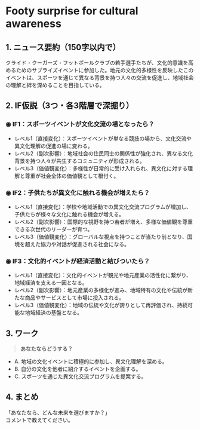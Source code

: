 # Footy surprise for cultural awareness

## 1. ニュース要約（150字以内で）
クライド・クーガーズ・フットボールクラブの若手選手たちが、文化的意識を高めるためのサプライズイベントに参加した。地元の文化的多様性を反映したこのイベントは、スポーツを通じて異なる背景を持つ人々の交流を促進し、地域社会の理解と絆を深めることを目指している。

## 2. IF仮説（3つ・各3階層で深掘り）

### ◉ IF1：スポーツイベントが文化交流の場となったら？
- レベル1（直接変化）：スポーツイベントが単なる競技の場から、文化交流や異文化理解の促進の場に変わる。
- レベル2（副次影響）：地域社会の住民同士の関係性が強化され、異なる文化背景を持つ人々が共生するコミュニティが形成される。
- レベル3（価値観変化）：多様性が日常的に受け入れられ、異文化に対する理解と尊重が社会全体の価値観として根付く。

### ◉ IF2：子供たちが異文化に触れる機会が増えたら？
- レベル1（直接変化）：学校や地域活動での異文化交流プログラムが増加し、子供たちが様々な文化に触れる機会が増える。
- レベル2（副次影響）：国際的な視野を持つ若者が増え、多様な価値観を尊重できる次世代のリーダーが育つ。
- レベル3（価値観変化）：グローバルな視点を持つことが当たり前となり、国境を超えた協力や対話が促進される社会になる。

### ◉ IF3：文化的イベントが経済活動と結びついたら？
- レベル1（直接変化）：文化的イベントが観光や地元産業の活性化に繋がり、地域経済を支える一因となる。
- レベル2（副次影響）：地元産業の多様化が進み、地域特有の文化や伝統が新たな商品やサービスとして市場に投入される。
- レベル3（価値観変化）：地域の伝統や文化が誇りとして再評価され、持続可能な地域経済の基盤となる。

## 3. ワーク
> **あなたならどうする？**
- A. 地域の文化イベントに積極的に参加し、異文化理解を深める。
- B. 自分の文化を他者に紹介するイベントを企画する。
- C. スポーツを通じた異文化交流プログラムを提案する。

## 4. まとめ
「あなたなら、どんな未来を選びますか？」  
コメントで教えてください。